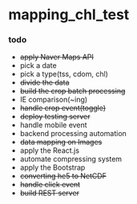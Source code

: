 # mapping_chl_test
### todo
* ~~apply Naver Maps API~~
* pick a date
* pick a type(tss, cdom, chl)
* ~~divide the data~~
* ~~build the crop batch processing~~
* IE comparison(~ing)
* ~~handle crop event(toggle)~~
* ~~deploy testing server~~
* handle mobile event 
* backend processing automation
* ~~data mapping on Images~~
* apply the React.js
* automate compressing system
* apply the Bootstrap
* ~~converting he5 to NetCDF~~
* ~~handle click event~~
* ~~build REST server~~

